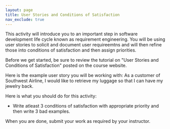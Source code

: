 ```yaml
---
layout: page
title: User Stories and Conditions of Satisfaction
nav_exclude: true
---
```


This activity will introduce you to an important step in software development life cycle known as requirement engineering. You will be using user stories to solicit and document user requireemtns and will then refine those into conditions of satisfaction and then assign priorities.

Before we get started, be sure to review the tutorial on "User Stories and Conditions of Satisfaction" posted on the course website.


Here is the example user story you will be working with:
As a customer of Southwest Airline, I would like to retrieve my luggage so that I can have my jewelry back.

Here is what you should do for this activity:
* Write atleast 3 conditions of satisfaction with appropriate priority and then write 3 bad examples.

When you are done, submit your work as required by your instructor.
